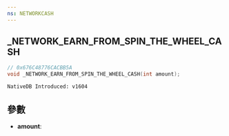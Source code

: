 ```yaml
---
ns: NETWORKCASH
---
```

## _NETWORK_EARN_FROM_SPIN_THE_WHEEL_CASH

```c
// 0x676C48776CACBB5A
void _NETWORK_EARN_FROM_SPIN_THE_WHEEL_CASH(int amount);
```

```
NativeDB Introduced: v1604
```

## 參數
* **amount**:
